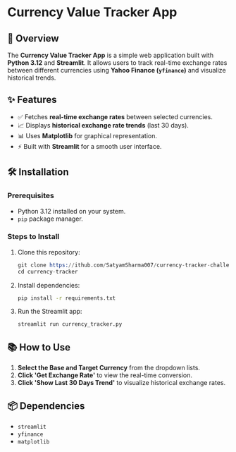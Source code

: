 # Currency Value Tracker App

## 📌 Overview
The **Currency Value Tracker App** is a simple web application built with **Python 3.12** and **Streamlit**. It allows users to track real-time exchange rates between different currencies using **Yahoo Finance (`yfinance`)** and visualize historical trends.

## ✨ Features
- ✅ Fetches **real-time exchange rates** between selected currencies.
- 📈 Displays **historical exchange rate trends** (last 30 days).
- 📊 Uses **Matplotlib** for graphical representation.
- ⚡ Built with **Streamlit** for a smooth user interface.

## 🛠️ Installation
### Prerequisites
- Python 3.12 installed on your system.
- `pip` package manager.

### Steps to Install
1. Clone this repository:
   ```s
   git clone https://ithub.com/SatyamSharma007/currency-tracker-challenge.git
   cd currency-tracker
   ```
2. Install dependencies:
   ```sh
   pip install -r requirements.txt
   ```
3. Run the Streamlit app:
   ```sh
   streamlit run currency_tracker.py
   ```

## 📚 How to Use
1. **Select the Base and Target Currency** from the dropdown lists.
2. **Click 'Get Exchange Rate'** to view the real-time conversion.
3. **Click 'Show Last 30 Days Trend'** to visualize historical exchange rates.

## 📦 Dependencies
- `streamlit`
- `yfinance`
- `matplotlib`


